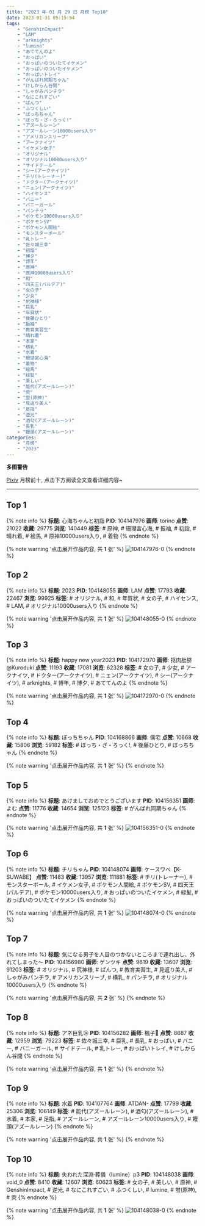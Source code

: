 ```yaml
---
title: "2023 年 01 月 29 日 月榜 Top10"
date: 2023-01-31 05:15:54
tags:
    - "GenshinImpact"
    - "LAM"
    - "arknights"
    - "lumine"
    - "あててんのよ"
    - "おっぱい"
    - "おっぱいのついたてイケメン"
    - "おっぱいのついたイケメン"
    - "おっぱいトレイ"
    - "がんばれ同期ちゃん"
    - "けしからん谷間"
    - "しゃがみパンチラ"
    - "なにこれすごい"
    - "ぱんつ"
    - "ふつくしい"
    - "ぼっちちゃん"
    - "ぼっち・ざ・ろっく!"
    - "アズールレーン"
    - "アズールレーン10000users入り"
    - "アメリカンスリーブ"
    - "アークナイツ"
    - "イケメン女子"
    - "オリジナル"
    - "オリジナル10000users入り"
    - "サイドテール"
    - "シー(アークナイツ)"
    - "チリ(トレーナー)"
    - "ドクター(アークナイツ)"
    - "ニェン(アークナイツ)"
    - "ハイセンス"
    - "バニー"
    - "バニーガール"
    - "パンチラ"
    - "ポケモン10000users入り"
    - "ポケモンSV"
    - "ポケモン人間絵"
    - "モンスターボール"
    - "乳トレー"
    - "佐々城三幸"
    - "初詣"
    - "博夕"
    - "博年"
    - "原神"
    - "原神10000users入り"
    - "和"
    - "四天王(パルデア)"
    - "女の子"
    - "少女"
    - "尻神様"
    - "巨乳"
    - "年賀状"
    - "後藤ひとり"
    - "振袖"
    - "教育実習生"
    - "晴れ着"
    - "本家"
    - "横乳"
    - "水着"
    - "珊瑚宮心海"
    - "着物"
    - "絵馬"
    - "緑髪"
    - "美しい"
    - "能代(アズールレーン)"
    - "荧"
    - "蛍(原神)"
    - "見返り美人"
    - "足指"
    - "逆光"
    - "酒匂(アズールレーン)"
    - "長乳"
    - "饅頭(アズールレーン)"
categories:
    - "月榜"
    - "2023"
---
```


<i class="fa fa-triangle-exclamation"></i>**多图警告**<i class="fa fa-triangle-exclamation"></i>

[Pixiv](https://www.pixiv.net/) 月榜前十, 点击下方阅读全文查看详细内容~

<!-- more -->

---

## Top 1

{% note info %}
**标题**: 心海ちゃんと初詣
**PID**: 104147976 **画师**: torino
**点赞**: 21022 **收藏**: 29775 **浏览**: 140449
**标签**: # 原神, # 珊瑚宮心海, # 振袖, # 初詣, # 晴れ着, # 絵馬, # 原神10000users入り, # 着物
{% endnote %}

{% note warning '点击展开作品内容, 共 **1** 张' %}
![104147976-0](https://i.pixiv.re/img-original/img/2023/01/02/00/00/09/104147976_p0.jpg)
{% endnote %}

## Top 2

{% note info %}
**标题**: 2023
**PID**: 104148055 **画师**: LAM
**点赞**: 17793 **收藏**: 22467 **浏览**: 99925
**标签**: # オリジナル, # 和, # 年賀状, # 女の子, # ハイセンス, # LAM, # オリジナル10000users入り
{% endnote %}

{% note warning '点击展开作品内容, 共 **1** 张' %}
![104148055-0](https://i.pixiv.re/img-original/img/2023/01/02/00/00/29/104148055_p0.jpg)
{% endnote %}

## Top 3

{% note info %}
**标题**: happy new year2023
**PID**: 104172970 **画师**: 抠肉肚脐@Kuroduki
**点赞**: 11193 **收藏**: 17081 **浏览**: 62328
**标签**: # 女の子, # 少女, # アークナイツ, # ドクター(アークナイツ), # ニェン(アークナイツ), # シー(アークナイツ), # arknights, # 博年, # 博夕, # あててんのよ
{% endnote %}

{% note warning '点击展开作品内容, 共 **1** 张' %}
![104172970-0](https://i.pixiv.re/img-original/img/2023/01/02/20/30/02/104172970_p0.png)
{% endnote %}

## Top 4

{% note info %}
**标题**: ぼっちちゃん
**PID**: 104168866 **画师**: 儒宅
**点赞**: 10668 **收藏**: 15806 **浏览**: 59182
**标签**: # ぼっち・ざ・ろっく!, # 後藤ひとり, # ぼっちちゃん
{% endnote %}

{% note warning '点击展开作品内容, 共 **1** 张' %}
{% endnote %}

## Top 5

{% note info %}
**标题**: あけましておめでとうございます
**PID**: 104156351 **画师**: よむ
**点赞**: 11776 **收藏**: 14654 **浏览**: 125123
**标签**: # がんばれ同期ちゃん
{% endnote %}

{% note warning '点击展开作品内容, 共 **1** 张' %}
![104156351-0](https://i.pixiv.re/img-original/img/2023/01/02/08/04/19/104156351_p0.png)
{% endnote %}

## Top 6

{% note info %}
**标题**: チリちゃん
**PID**: 104148074 **画师**: ケースワベ【K-SUWABE】
**点赞**: 11483 **收藏**: 13957 **浏览**: 111881
**标签**: # チリ(トレーナー), # モンスターボール, # イケメン女子, # ポケモン人間絵, # ポケモンSV, # 四天王(パルデア), # ポケモン10000users入り, # おっぱいのついたイケメン, # 緑髪, # おっぱいのついたてイケメン
{% endnote %}

{% note warning '点击展开作品内容, 共 **1** 张' %}
![104148074-0](https://i.pixiv.re/img-original/img/2023/01/02/00/00/33/104148074_p0.jpg)
{% endnote %}

## Top 7

{% note info %}
**标题**: 気になる男子を人目のつかないところまで連れ出し、外れてしまった～
**PID**: 104156980 **画师**: ゲンツキ
**点赞**: 9619 **收藏**: 13607 **浏览**: 91203
**标签**: # オリジナル, # 尻神様, # ぱんつ, # 教育実習生, # 見返り美人, # しゃがみパンチラ, # アメリカンスリーブ, # 横乳, # パンチラ, # オリジナル10000users入り
{% endnote %}

{% note warning '点击展开作品内容, 共 **2** 张' %}
{% endnote %}

## Top 8

{% note info %}
**标题**: アネ巨乳㉔
**PID**: 104156282 **画师**: 楓子🍁
**点赞**: 8687 **收藏**: 12959 **浏览**: 79223
**标签**: # 佐々城三幸, # 巨乳, # 長乳, # おっぱい, # バニー, # バニーガール, # サイドテール, # 乳トレー, # おっぱいトレイ, # けしからん谷間
{% endnote %}

{% note warning '点击展开作品内容, 共 **1** 张' %}
{% endnote %}

## Top 9

{% note info %}
**标题**: 水着
**PID**: 104107764 **画师**: ATDAN-
**点赞**: 17799 **收藏**: 25306 **浏览**: 106149
**标签**: # 能代(アズールレーン), # 酒匂(アズールレーン), # 水着, # 本家, # 足指, # アズールレーン, # アズールレーン10000users入り, # 饅頭(アズールレーン)
{% endnote %}

{% note warning '点击展开作品内容, 共 **1** 张' %}
{% endnote %}

## Top 10

{% note info %}
**标题**: 失われた深淵·葬儀（lumine）p3
**PID**: 104148038 **画师**: void_0
**点赞**: 8410 **收藏**: 12607 **浏览**: 60623
**标签**: # 女の子, # 美しい, # 原神, # GenshinImpact, # 逆光, # なにこれすごい, # ふつくしい, # lumine, # 蛍(原神), # 荧
{% endnote %}

{% note warning '点击展开作品内容, 共 **1** 张' %}
![104148038-0](https://i.pixiv.re/img-original/img/2023/01/02/00/00/24/104148038_p0.jpg)
{% endnote %}
